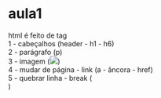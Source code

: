 # aula1

html é feito de tag\
1 - cabeçalhos (header - h1 - h6)\
2 - parágrafo (p)\
3 - imagem (![](..))\
4 - mudar de página - link (a - âncora - href)\
5 - quebrar linha - break (\
)
